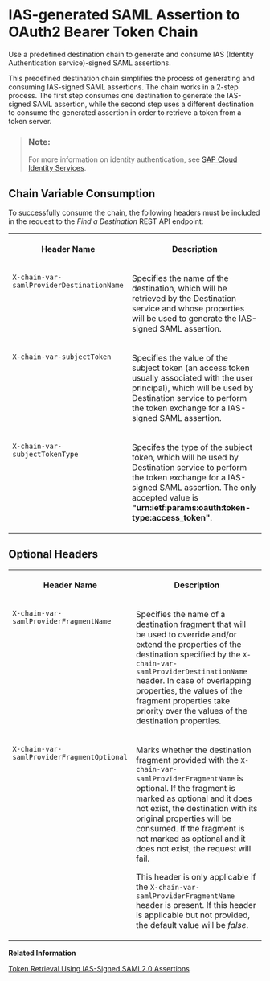 <!-- loiod716d41144c54838a42a1a14a21c7abd -->

# IAS-generated SAML Assertion to OAuth2 Bearer Token Chain

Use a predefined destination chain to generate and consume IAS \(Identity Authentication service\)-signed SAML assertions.

This predefined destination chain simplifies the process of generating and consuming IAS-signed SAML assertions. The chain works in a 2-step process. The first step consumes one destination to generate the IAS-signed SAML assertion, while the second step uses a different destination to consume the generated assertion in order to retrieve a token from a token server.

> ### Note:  
> For more information on identity authentication, see [SAP Cloud Identity Services](https://help.sap.com/docs/cloud-identity-services/cloud-identity-services/landing-page?version=Cloud).



<a name="loiod716d41144c54838a42a1a14a21c7abd__section_wxs_vmv_c2c"/>

## Chain Variable Consumption

To successfully consume the chain, the following headers must be included in the request to the *Find a Destination* REST API endpoint:


<table>
<tr>
<th valign="top">

Header Name

</th>
<th valign="top">

Description

</th>
</tr>
<tr>
<td valign="top">

`X-chain-var-samlProviderDestinationName`

</td>
<td valign="top">

Specifies the name of the destination, which will be retrieved by the Destination service and whose properties will be used to generate the IAS-signed SAML assertion.

</td>
</tr>
<tr>
<td valign="top">

`X-chain-var-subjectToken` 

</td>
<td valign="top">

Specifies the value of the subject token \(an access token usually associated with the user principal\), which will be used by Destination service to perform the token exchange for a IAS-signed SAML assertion.

</td>
</tr>
<tr>
<td valign="top">

`X-chain-var-subjectTokenType` 

</td>
<td valign="top">

Specifes the type of the subject token, which will be used by Destination service to perform the token exchange for a IAS-signed SAML assertion. The only accepted value is **"urn:ietf:params:oauth:token-type:access\_token"**.

</td>
</tr>
</table>



<a name="loiod716d41144c54838a42a1a14a21c7abd__section_rqj_s5n_2gc"/>

## Optional Headers


<table>
<tr>
<th valign="top">

Header Name

</th>
<th valign="top">

Description

</th>
</tr>
<tr>
<td valign="top">

`X-chain-var-samlProviderFragmentName` 

</td>
<td valign="top">

Specifies the name of a destination fragment that will be used to override and/or extend the properties of the destination specified by the `X-chain-var-samlProviderDestinationName` header. In case of overlapping properties, the values of the fragment properties take priority over the values of the destination properties.

</td>
</tr>
<tr>
<td valign="top">

`X-chain-var-samlProviderFragmentOptional` 

</td>
<td valign="top">

Marks whether the destination fragment provided with the `X-chain-var-samlProviderFragmentName` is optional. If the fragment is marked as optional and it does not exist, the destination with its original properties will be consumed. If the fragment is not marked as optional and it does not exist, the request will fail.

This header is only applicable if the `X-chain-var-samlProviderFragmentName` header is present. If this header is applicable but not provided, the default value will be *false*.

</td>
</tr>
</table>

**Related Information**  


[Token Retrieval Using IAS-Signed SAML2.0 Assertions](token-retrieval-using-ias-signed-saml2-0-assertions-a943bb7.md "Retrieve access tokens from token servers using IAS (Identity Authentication service)-signed SAML2.0 assertions.")

